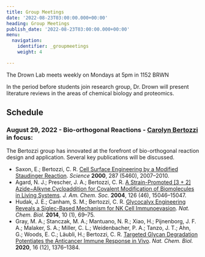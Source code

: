 ```yaml
---
title: Group Meetings
date: '2022-08-23T03:00:00.000+00:00'
heading: Group Meetings
publish_date: '2022-08-23T03:00:00.000+00:00'
menu:
  navigation:
    identifier: _groupmeetings
    weight: 4

---
```


The Drown Lab meets weekly on Mondays at 5pm in 1152 BRWN

In the period before students join research group, Dr. Drown will present literature reviews
in the areas of chemical biology and proteomics.

## Schedule

### August 29, 2022 - Bio-orthogonal Reactions - [Carolyn Bertozzi](https://chemistry.stanford.edu/people/carolyn-bertozzi) in focus:
The Bertozzi group has innovated at the forefront of bio-orthogonal reaction design and application. Several key publications will be discussed.
 - Saxon, E.; Bertozzi, C. R. [Cell Surface Engineering by a Modified Staudinger Reaction](https://doi.org/10.1126/science.287.5460.2007). *Science* **2000**, 287 (5460), 2007–2010.
 - Agard, N. J.; Prescher, J. A.; Bertozzi, C. R. [A Strain-Promoted [3 + 2] Azide−Alkyne Cycloaddition for Covalent Modification of Biomolecules in Living Systems](https://doi.org/10.1021/ja044996f). *J. Am. Chem. Soc.* **2004**, 126 (46), 15046–15047.
 - Hudak, J. E.; Canham, S. M.; Bertozzi, C. R. [Glycocalyx Engineering Reveals a Siglec-Based Mechanism for NK Cell Immunoevasion](https://doi.org/10.1038/nchembio.1388). *Nat. Chem. Biol.* **2014**, 10 (1), 69–75.
 - Gray, M. A.; Stanczak, M. A.; Mantuano, N. R.; Xiao, H.; Pijnenborg, J. F. A.; Malaker, S. A.; Miller, C. L.; Weidenbacher, P. A.; Tanzo, J. T.; Ahn, G.; Woods, E. C.; Läubli, H.; Bertozzi, C. R. [Targeted Glycan Degradation Potentiates the Anticancer Immune Response in Vivo](https://doi.org/10.1038/s41589-020-0622-x). *Nat. Chem. Biol.* **2020**, 16 (12), 1376–1384.
  
  
